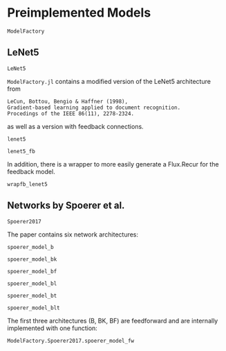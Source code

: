 # Preimplemented Models

```@docs
ModelFactory
```

## LeNet5

```@docs
LeNet5
```

`ModelFactory.jl` contains a modified version of the LeNet5 architecture from

    LeCun, Bottou, Bengio & Haffner (1998),
    Gradient-based learning applied to document recognition.
    Procedings of the IEEE 86(11), 2278-2324.

as well as a version with feedback connections.

```@docs
lenet5
```

```@docs
lenet5_fb
```

In addition, there is a wrapper to more easily generate a Flux.Recur for the
feedback model.

```@docs
wrapfb_lenet5
```

## Networks by Spoerer et al.

```@docs
Spoerer2017
```

The paper contains six network architectures:

```@docs
spoerer_model_b
```

```@docs
spoerer_model_bk
```

```@docs
spoerer_model_bf
```

```@docs
spoerer_model_bl
```

```@docs
spoerer_model_bt
```

```@docs
spoerer_model_blt
```

The first three architectures (B, BK, BF) are feedforward and are internally
implemented with one function:

```@docs
ModelFactory.Spoerer2017.spoerer_model_fw
```
